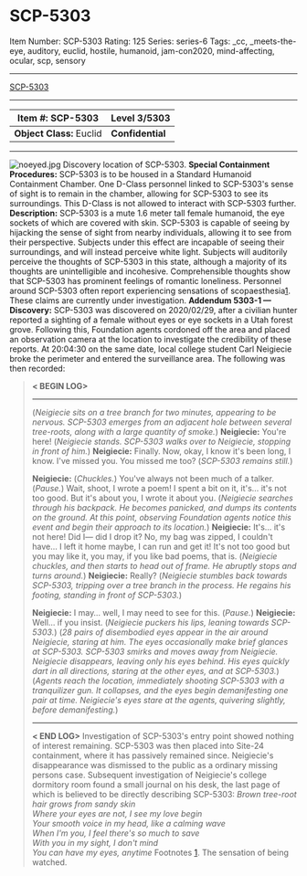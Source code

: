 # SCP-5303
Item Number: SCP-5303
Rating: 125
Series: series-6
Tags: _cc, _meets-the-eye, auditory, euclid, hostile, humanoid, jam-con2020, mind-affecting, ocular, scp, sensory

---

[SCP-5303](https://www.youtube.com/watch?v=IqFBdBWK9bc)
* * *
**Item #:** SCP-5303 | **Level 3/5303**  
---|---  
**Object Class:** Euclid | **Confidential**  
* * *
![noeyed.jpg](https://scp-wiki.wdfiles.com/local--files/scp-5303/noeyed.jpg)
Discovery location of SCP-5303.
**Special Containment Procedures:** SCP-5303 is to be housed in a Standard Humanoid Containment Chamber. One D-Class personnel linked to SCP-5303's sense of sight is to remain in the chamber, allowing for SCP-5303 to see its surroundings. This D-Class is not allowed to interact with SCP-5303 further.
**Description:** SCP-5303 is a mute 1.6 meter tall female humanoid, the eye sockets of which are covered with skin. SCP-5303 is capable of seeing by hijacking the sense of sight from nearby individuals, allowing it to see from their perspective.
Subjects under this effect are incapable of seeing their surroundings, and will instead perceive white light. Subjects will auditorily perceive the thoughts of SCP-5303 in this state, although a majority of its thoughts are unintelligible and incohesive. Comprehensible thoughts show that SCP-5303 has prominent feelings of romantic loneliness.
Personnel around SCP-5303 often report experiencing sensations of scopaesthesia[1](javascript:;). These claims are currently under investigation.
**Addendum 5303-1 — Discovery:** SCP-5303 was discovered on 2020/02/29, after a civilian hunter reported a sighting of a female without eyes or eye sockets in a Utah forest grove. Following this, Foundation agents cordoned off the area and placed an observation camera at the location to investigate the credibility of these reports.
At 20:04:30 on the same date, local college student Carl Neigiecie broke the perimeter and entered the surveillance area. The following was then recorded:
> **< BEGIN LOG>**
> * * *
> (_Neigiecie sits on a tree branch for two minutes, appearing to be nervous. SCP-5303 emerges from an adjacent hole between several tree-roots, along with a large quantity of smoke._)
> **Neigiecie:** You're here!
> (_Neigiecie stands. SCP-5303 walks over to Neigiecie, stopping in front of him._)
> **Neigiecie:** Finally. Now, okay, I know it's been long, I know. I've missed you. You missed me too?
> (_SCP-5303 remains still._)  
>    
>  **Neigiecie:** (_Chuckles._) You've always not been much of a talker. (_Pause._) Wait, shoot, I wrote a poem! I spent a bit on it, it's… it's not too good. But it's about you, I wrote it about you.
> (_Neigiecie searches through his backpack. He becomes panicked, and dumps its contents on the ground. At this point, observing Foundation agents notice this event and begin their approach to its location._)
> **Neigiecie:** It's… it's not here! Did I— did I drop it? No, my bag was zipped, I couldn't have… I left it home maybe, I can run and get it! It's not too good but you may like it, you may, if you like bad poems, that is.
> (_Neigiecie chuckles, and then starts to head out of frame. He abruptly stops and turns around._)
> **Neigiecie:** Really?
> (_Neigiecie stumbles back towards SCP-5303, tripping over a tree branch in the process. He regains his footing, standing in front of SCP-5303._)  
>    
>  **Neigiecie:** I may… well, I may need to see for this.
> (_Pause._)
> **Neigiecie:** Well… if you insist.
> (_Neigiecie puckers his lips, leaning towards SCP-5303._)
> (_28 pairs of disembodied eyes appear in the air around Neigiecie, staring at him. The eyes occasionally make brief glances at SCP-5303. SCP-5303 smirks and moves away from Neigiecie. Neigiecie disappears, leaving only his eyes behind. His eyes quickly dart in all directions, staring at the other eyes, and at SCP-5303._)
> (_Agents reach the location, immediately shooting SCP-5303 with a tranquilizer gun. It collapses, and the eyes begin demanifesting one pair at time. Neigiecie's eyes stare at the agents, quivering slightly, before demanifesting._)
> * * *
> **< END LOG>**
Investigation of SCP-5303's entry point showed nothing of interest remaining. SCP-5303 was then placed into Site-24 containment, where it has passively remained since.
Neigiecie's disappearance was dismissed to the public as a ordinary missing persons case. Subsequent investigation of Neigiecie's college dormitory room found a small journal on his desk, the last page of which is believed to be directly describing SCP-5303:
> _Brown tree-root hair grows from sandy skin_  
>  _Where your eyes are not, I see my love begin_  
>  _Your smooth voice in my head, like a calming wave_  
>  _When I'm you, I feel there's so much to save_  
>  _With you in my sight, I don't mind_  
>  _You can have my eyes, anytime_
Footnotes
[1](javascript:;). The sensation of being watched.